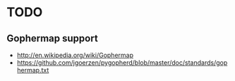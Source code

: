TODO
====

Gophermap support
-----------------
- http://en.wikipedia.org/wiki/Gophermap
- https://github.com/jgoerzen/pygopherd/blob/master/doc/standards/gophermap.txt
